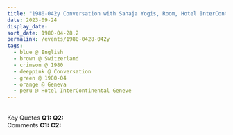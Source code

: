 ```yaml
---
title: "1980-042y Conversation with Sahaja Yogis, Room, Hotel InterContinental Geneve, 7, Chem. du Petit-Saconnex 9, 1211 Geneva, Switzerland from the book Eternally Inspired Recollections of Our Divine Mother, Volume 1, Page 224"
date: 2023-09-24
display_date: 
sort_date: 1980-04-28.2
permalink: /events/1980-0428-042y
tags:
  - blue @ English
  - brown @ Switzerland
  - crimson @ 1980
  - deeppink @ Conversation
  - green @ 1980-04
  - orange @ Geneva
  - peru @ Hotel InterContinental Geneve
---
```


<br>

<wave-list>
  <list-title color="DarkSeaGreen" width="55">Key Quotes</list-title>
  <list-item color="BlanchedAlmond" width="280"><b>Q1:</b> <i></i></list-item>
  <list-item color="Lavender" width="280"><b>Q2:</b> <i></i></list-item>
</wave-list>

<br>

<wave-list>
  <list-title color="DarkSeaGreen" width="55">Comments</list-title>
  <list-item color="BlanchedAlmond" width="280"><b>C1:</b> <i></i></list-item>
  <list-item color="Lavender" width="280"><b>C2:</b> <i></i></list-item>
</wave-list>